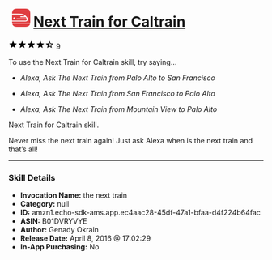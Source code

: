 # &nbsp;<img src="skill_icon" alt="Next Train for Caltrain icon" width="36"> [Next Train for Caltrain](http://alexa.amazon.com/#skills/amzn1.echo-sdk-ams.app.ec4aac28-45df-47a1-bfaa-d4f224b64fac)
![4.3 stars](../../images/ic_star_black_18dp_1x.png)![4.3 stars](../../images/ic_star_black_18dp_1x.png)![4.3 stars](../../images/ic_star_black_18dp_1x.png)![4.3 stars](../../images/ic_star_black_18dp_1x.png)![4.3 stars](../../images/ic_star_half_black_18dp_1x.png) 9

To use the Next Train for Caltrain skill, try saying...

* *Alexa, Ask The Next Train from Palo Alto to San Francisco*

* *Alexa, Ask The Next Train from San Francisco to Palo Alto*

* *Alexa, Ask The Next Train from Mountain View to Palo Alto*

Next Train for Caltrain skill.

Never miss the next train again!
Just ask Alexa when is the next train and that’s all!

***

### Skill Details

* **Invocation Name:** the next train
* **Category:** null
* **ID:** amzn1.echo-sdk-ams.app.ec4aac28-45df-47a1-bfaa-d4f224b64fac
* **ASIN:** B01DVRYVYE
* **Author:** Genady Okrain
* **Release Date:** April 8, 2016 @ 17:02:29
* **In-App Purchasing:** No
